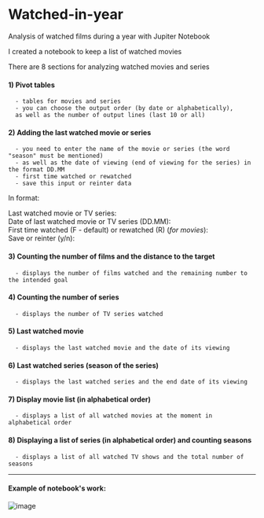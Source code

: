 # Watched-in-year
Analysis of watched films during a year with Jupiter Notebook


I created a notebook to keep a list of watched movies

There are 8 sections for analyzing watched movies and series

  #### 1) Pivot tables
      - tables for movies and series
      - you can choose the output order (by date or alphabetically), 
      as well as the number of output lines (last 10 or all)
  #### 2) Adding the last watched movie or series
      - you need to enter the name of the movie or series (the word "season" must be mentioned)
      - as well as the date of viewing (end of viewing for the series) in the format DD.MM
      - first time watched or rewatched
      - save this input or reinter data
      
In format:
      
Last watched movie or TV series: <br/>
Date of last watched movie or TV series (DD.MM): <br/>
First time watched (F - default) or rewatched (R) (*for movies*): <br/>
Save or reinter (y/n): <br/>
      
  #### 3) Counting the number of films and the distance to the target
      - displays the number of films watched and the remaining number to the intended goal
  #### 4) Counting the number of series
      - displays the number of TV series watched
  #### 5) Last watched movie
      - displays the last watched movie and the date of its viewing
  #### 6) Last watched series (season of the series)
      - displays the last watched series and the end date of its viewing
  #### 7) Display movie list (in alphabetical order)
      - displays a list of all watched movies at the moment in alphabetical order
  #### 8) Displaying a list of series (in alphabetical order) and counting seasons
      - displays a list of all watched TV shows and the total number of seasons
      
  --------------------------------------------------    
  #### Example of notebook's work:
  
  ![image](https://github.com/Wreiler/Watched-in-year/blob/main/watched_work_example.gif)
